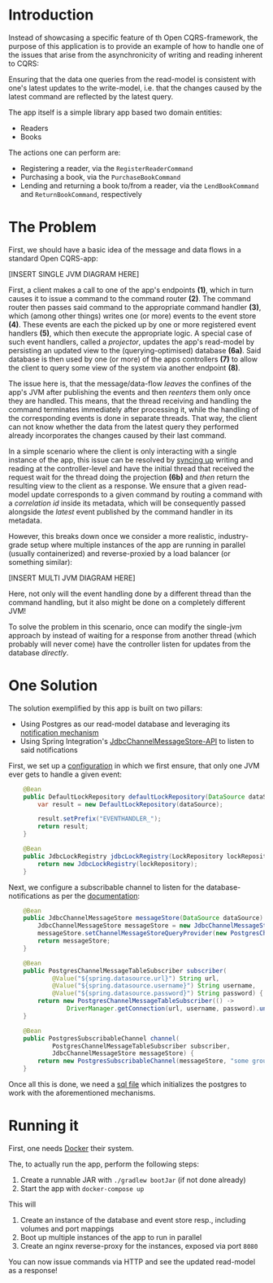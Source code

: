 
# Introduction

Instead of showcasing a specific feature of th Open CQRS-framework, 
the purpose of this application is to provide an example of how to handle one of the issues that arise from the asynchronicity of writing and reading inherent to CQRS:

Ensuring that the data one queries from the read-model is consistent with one's latest updates to the write-model, i.e. that the changes caused by the latest command are reflected by the latest query.

The app itself is a simple library app based two domain entities:

- Readers
- Books

The actions one can perform are:

- Registering a reader, via the ``RegisterReaderCommand``
- Purchasing a book, via the ``PurchaseBookCommand``
- Lending and returning a book to/from a reader, via the ``LendBookCommand`` and ``ReturnBookCommand``, respectively

# The Problem

First, we should have a basic idea of the message and data flows in a standard Open CQRS-app:

[INSERT SINGLE JVM DIAGRAM HERE]

First, a client makes a call to one of the app's endpoints **(1)**, which in turn causes it to issue a command to the command router **(2)**.
The command router then passes said command to the appropriate command handler **(3)**, which (among other things) writes one (or more) events to the event store **(4)**.
These events are each the picked up by one or more registered event handlers **(5)**, which then execute the appropriate logic. A special case of such event handlers, called a _projector_,
updates the app's read-model by persisting an updated view to the (querying-optimised) database **(6a)**. 
Said database is then used by one (or more) of the apps controllers **(7)** to allow the client to query some view of the system via another endpoint **(8)**.

The issue here is, that the message/data-flow *leaves* the confines of the app's JVM after publishing the events and then *reenters* them only once they are handled.
This means, that the thread receiving and handling the command terminates immediately after processing it, while the handling of the corresponding events is done in separate threads.
That way, the client can not know whether the data from the latest query they performed already incorporates the changes caused by their last command.

In a simple scenario where the client is only interacting with a single instance of the app, this issue can be resolved by [syncing up](src/main/java/com/example/cqrs/service/SynchronizerService.java) writing and reading at the controller-level
and have the initial thread that received the request wait for the thread doing the projection **(6b)** and _then_ return the resulting view to the client as a response. 
We ensure that a given read-model update corresponds to a given command by routing a command with a *correlation id* inside its metadata, which will be consequently passed alongside the *latest* event published by the command handler in its metadata.

However, this breaks down once we consider a more realistic, industry-grade setup where multiple instances of the app are running in parallel (usually containerized) and reverse-proxied by a load balancer (or something similar):

[INSERT MULTI JVM DIAGRAM HERE]

Here, not only will the event handling done by a different thread than the command handling, but it also might be done on a completely different JVM!

To solve the problem in this scenario, once can modify the single-jvm approach by instead of waiting for a response from another thread (which probably will never come) have the controller listen for updates from the database *directly*.

# One Solution

The solution exemplified by this app is built on two pillars:

- Using Postgres as our read-model database and leveraging its [notification mechanism](https://www.postgresql.org/docs/current/sql-notify.html)
- Using Spring Integration's [JdbcChannelMessageStore-API](https://docs.spring.io/spring-integration/reference/jdbc/message-store.html) to listen to said notifications

First, we set up a [configuration](src/main/java/com/example/cqrs/configuration/CqrsConfiguration.java) in which we first ensure, that only one JVM ever gets to handle a given event:

```java
    @Bean
    public DefaultLockRepository defaultLockRepository(DataSource dataSource) {
        var result = new DefaultLockRepository(dataSource);

        result.setPrefix("EVENTHANDLER_");
        return result;
    }

    @Bean
    public JdbcLockRegistry jdbcLockRegistry(LockRepository lockRepository) {
        return new JdbcLockRegistry(lockRepository);
    }
```

Next, we configure a subscribable channel to listen for the database-notifications as per the [documentation](https://docs.spring.io/spring-integration/reference/jdbc/message-store.html#postgresql-push):

```java
    @Bean
    public JdbcChannelMessageStore messageStore(DataSource dataSource) {
        JdbcChannelMessageStore messageStore = new JdbcChannelMessageStore(dataSource);
        messageStore.setChannelMessageStoreQueryProvider(new PostgresChannelMessageStoreQueryProvider());
        return messageStore;
    }

    @Bean
    public PostgresChannelMessageTableSubscriber subscriber(
            @Value("${spring.datasource.url}") String url,
            @Value("${spring.datasource.username}") String username,
            @Value("${spring.datasource.password}") String password) {
        return new PostgresChannelMessageTableSubscriber(() ->
                DriverManager.getConnection(url, username, password).unwrap(PgConnection.class));
    }

    @Bean
    public PostgresSubscribableChannel channel(
            PostgresChannelMessageTableSubscriber subscriber,
            JdbcChannelMessageStore messageStore) {
        return new PostgresSubscribableChannel(messageStore, "some group", subscriber);
    }
```

Once all this is done, we need a [sql file](schema.sql) which initializes the postgres to work with the aforementioned mechanisms.

# Running it

First, one needs [Docker](https://www.docker.com/products/docker-desktop/) their system.

The, to actually run the app, perform the following steps:

1. Create a runnable JAR with ``./gradlew bootJar`` (if not done already)
2. Start the app with ``docker-compose up``

This will

1. Create an instance of the database and event store resp., including volumes and port mappings
2. Boot up multiple instances of the app to run in parallel
3. Create an nginx reverse-proxy for the instances, exposed via port ``8080``

You can now issue commands via HTTP and see the updated read-model as a response!